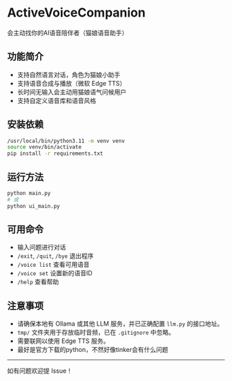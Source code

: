 # ActiveVoiceCompanion

会主动找你的AI语音陪伴者（猫娘语音助手）

## 功能简介

- 支持自然语言对话，角色为猫娘小助手
- 支持语音合成与播放（微软 Edge TTS）
- 长时间无输入会主动用猫娘语气问候用户
- 支持自定义语音库和语音风格

## 安装依赖
```bash
/usr/local/bin/python3.11 -m venv venv
source venv/bin/activate
pip install -r requirements.txt
```

## 运行方法

```bash
python main.py
# 或
python ui_main.py
```

## 可用命令

- 输入问题进行对话
- `/exit`, `/quit`, `/bye` 退出程序
- `/voice list` 查看可用语音
- `/voice set` 设置新的语音ID
- `/help` 查看帮助

## 注意事项

- 请确保本地有 Ollama 或其他 LLM 服务，并已正确配置 `llm.py` 的接口地址。
- `tmp/` 文件夹用于存放临时音频，已在 `.gitignore` 中忽略。
- 需要联网以使用 Edge TTS 服务。
- 最好是官方下载的python，不然好像tinker会有什么问题

---

如有问题欢迎提 Issue！